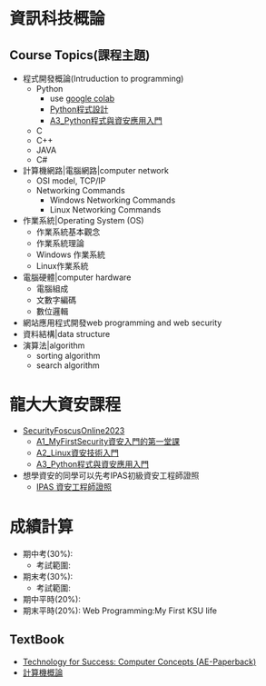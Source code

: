 # 資訊科技概論 
## Course Topics(課程主題)
- 程式開發概論(Intruduction to programming)
  - Python
    - use [google colab](https://colab.research.google.com/)
    - [Python程式設計](https://github.com/MyDearGreatTeacher/python2022)
    - [A3_Python程式與資安應用入門](https://github.com/MyFirstSecurity2020/SF2023A3) 
  - C
  - C++
  - JAVA
  - C# 
- 計算機網路|電腦網路|computer network
  - OSI model, TCP/IP  
  - Networking Commands 
    - Windows Networking Commands 
    - Linux Networking Commands
- 作業系統|Operating System (OS)
  - 作業系統基本觀念
  - 作業系統理論
  - Windows 作業系統
  - Linux作業系統
- 電腦硬體|computer hardware
  - 電腦組成
  - 文數字編碼
  - 數位邏輯
- 網站應用程式開發web programming and web security 
- 資料結構|data structure
- 演算法|algorithm
  - sorting algorithm  
  - search algorithm

# 龍大大資安課程
- [SecurityFoscusOnline2023](https://github.com/MyFirstSecurity2020/SecurityFoscusOnline2023)
  - [A1_MyFirstSecurity資安入門的第一堂課](https://github.com/MyFirstSecurity2020/20230301)
  - [A2_Linux資安技術入門](https://github.com/MyFirstSecurity2020/20230302)
  - [A3_Python程式與資安應用入門](https://github.com/MyFirstSecurity2020/SF2023A3) 
- 想學資安的同學可以先考IPAS初級資安工程師證照
  - [IPAS 資安工程師證照](./IPAS.md)
 
# 成績計算
- 期中考(30%):
  - 考試範圍:
- 期末考(30%):
  - 考試範圍: 
- 期中平時(20%):
- 期末平時(20%): Web Programming:My First KSU life

## TextBook
- [Technology for Success: Computer Concepts (AE-Paperback)](https://www.tenlong.com.tw/products/9789814888035?list_name=srh)
- [計算機概論](https://www.tenlong.com.tw/products/9789579282666?list_name=srh)





